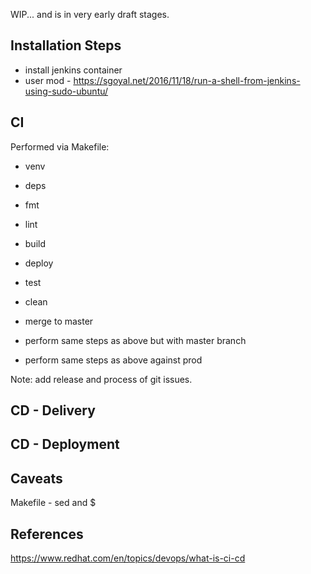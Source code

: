 WIP... and is in very early draft stages.

## Installation Steps
* install jenkins container
* user mod - https://sgoyal.net/2016/11/18/run-a-shell-from-jenkins-using-sudo-ubuntu/

## CI
Performed via Makefile:
* venv
* deps
* fmt
* lint
* build
* deploy
* test
* clean

* merge to master
* perform same steps as above but with master branch
* perform same steps as above against prod

Note: add release and process of git issues.

## CD - Delivery

## CD - Deployment

## Caveats
Makefile - sed and $

## References
https://www.redhat.com/en/topics/devops/what-is-ci-cd

